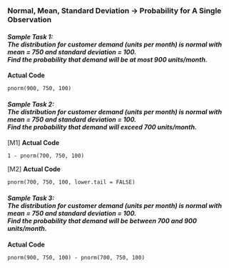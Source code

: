 ### Normal, Mean, Standard Deviation &#8594; Probability for A Single Observation
#### **_Sample Task 1:</br>The distribution for customer demand (units per month) is normal with mean = 750 and standard deviation = 100.</br>Find the probability that demand will be at most 900 units/month._**
**Actual Code**
```
pnorm(900, 750, 100)
```
#### **_Sample Task 2:</br>The distribution for customer demand (units per month) is normal with mean = 750 and standard deviation = 100.</br>Find the probability that demand will exceed 700 units/month._**
\[M1\] **Actual Code**
```
1 - pnorm(700, 750, 100)
```
\[M2\] **Actual Code**
```
pnorm(700, 750, 100, lower.tail = FALSE)
```
#### **_Sample Task 3:</br>The distribution for customer demand (units per month) is normal with mean = 750 and standard deviation = 100.</br>Find the probability that demand will be between 700 and 900 units/month._**
**Actual Code**
```
pnorm(900, 750, 100) - pnorm(700, 750, 100)
```
